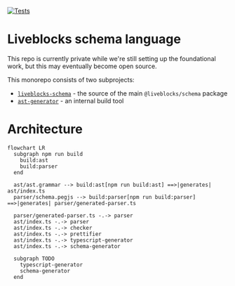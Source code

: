 [![Tests](https://github.com/liveblocks/liveblocks-schema/actions/workflows/test.yml/badge.svg?branch=main)](https://github.com/liveblocks/liveblocks-schema/actions/workflows/test.yml)

# Liveblocks schema language

This repo is currently private while we're still setting up the foundational
work, but this may eventually become open source.

This monorepo consists of two subprojects:

- [`liveblocks-schema`](./packages/liveblocks-schema) - the source of the main
  `@liveblocks/schema` package
- [`ast-generator`](./packages/ast-generator) - an internal build tool

# Architecture

```mermaid
flowchart LR
  subgraph npm run build
    build:ast
    build:parser
  end

  ast/ast.grammar --> build:ast[npm run build:ast] ==>|generates| ast/index.ts
  parser/schema.pegjs --> build:parser[npm run build:parser] ==>|generates| parser/generated-parser.ts

  parser/generated-parser.ts -.-> parser
  ast/index.ts -.-> parser
  ast/index.ts -.-> checker
  ast/index.ts -.-> prettifier
  ast/index.ts -.-> typescript-generator
  ast/index.ts -.-> schema-generator

  subgraph TODO
    typescript-generator
    schema-generator
  end
```


